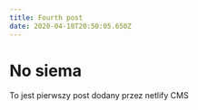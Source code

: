 ```yaml
---
title: Fourth post
date: 2020-04-18T20:50:05.650Z
---
```

# No siema

To jest pierwszy post dodany przez netlify CMS